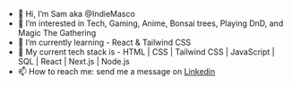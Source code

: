 - 👋 Hi, I’m Sam aka @IndieMasco
- 👀 I’m interested in Tech, Gaming, Anime, Bonsai trees, Playing DnD, and Magic The Gathering
- 🌱 I’m currently learning - React & Tailwind CSS
- 💾 My current tech stack is - HTML | CSS | Tailwind CSS | JavaScript | SQL | React | Next.js | Node.js
- 📫 How to reach me: send me a message on [Linkedin](www.linkedin.com/in/sam-p-j-clark)



  
<!--
**IndieMasco/IndieMasco** is a ✨ _special_ ✨ repository because its `README.md` (this file) appears on your GitHub profile.

Here are some ideas to get you started:

- 🔭 I’m currently working on ...
- 🌱 I’m currently learning ...
- 👯 I’m looking to collaborate on ...
- 🤔 I’m looking for help with ...
- 💬 Ask me about ...
- 📫 How to reach me: ...
- 😄 Pronouns: ...
- ⚡ Fun fact: ...
-->
